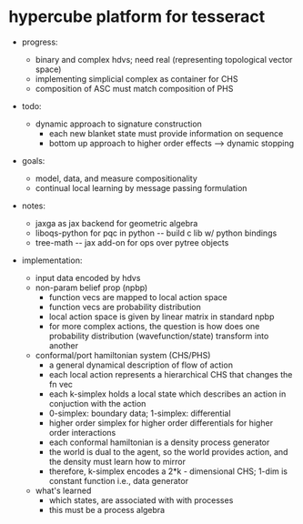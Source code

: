 # hypercube platform for tesseract
- progress:
  - binary and complex hdvs; need real (representing topological vector space)
  - implementing simplicial complex as container for CHS
  - composition of ASC must match composition of PHS

- todo:
  - dynamic approach to signature construction
    - each new blanket state must provide information on sequence
    - bottom up approach to higher order effects --> dynamic stopping

- goals:
  - model, data, and measure compositionality
  - continual local learning by message passing formulation

- notes: 
  - jaxga as jax backend for geometric algebra
  - liboqs-python for pqc in python -- build c lib w/ python bindings
  - tree-math -- jax add-on for ops over pytree objects

- implementation:
  - input data encoded by hdvs
  - non-param belief prop (npbp)
    - function vecs are mapped to local action space
    - function vecs are probability distribution
    - local action space is given by linear matrix in standard npbp
    - for more complex actions, the question is how does one probability distribution (wavefunction/state) transform into another
  - conformal/port hamiltonian system (CHS/PHS)
    - a general dynamical description of flow of action
    - each local action represents a hierarchical CHS that changes the fn vec
    - each k-simplex holds a local state which describes an action in conjuction with the action 
    - 0-simplex: boundary data; 1-simplex: differential
    - higher order simplex for higher order differentials for higher order interactions
    - each conformal hamiltonian is a density process generator
    - the world is dual to the agent, so the world provides action, and the density must learn how to mirror
    - therefore, k-simplex encodes a 2\*k - dimensional CHS; 1-dim is constant function i.e., data generator 
  - what's learned
    - which states, are associated with with processes
    - this must be a process algebra

